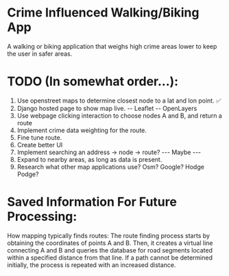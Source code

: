 # Crime Influenced Walking/Biking App

A walking or biking application that weighs high crime areas lower to keep the user in safer areas.

# TODO (In somewhat order...):
1. Use openstreet maps to determine closest node to a lat and lon point. ✅
2. Django hosted page to show map live.
    -- Leaflet
    -- OpenLayers
3. Use webpage clicking interaction to choose nodes A and B, and return a route
4. Implement crime data weighting for the route.
5. Fine tune route.
6. Create better UI
7. Implement searching an address -> node -> route? --- Maybe ---
8. Expand to nearby areas, as long as data is present.
9. Research what other map applications use? Osm? Google? Hodge Podge?


# Saved Information For Future Processing:

How mapping typically finds routes:
The route finding process starts by obtaining the coordinates of points A and B. Then, it creates a virtual line connecting A and B and queries the database for road segments located within a specified distance from that line. If a path cannot be determined initially, the process is repeated with an increased distance.
